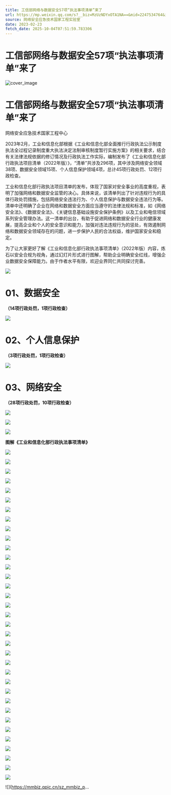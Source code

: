 ```yaml
---
title: 工信部网络与数据安全57项“执法事项清单”来了
url: https://mp.weixin.qq.com/s?__biz=MzUzNDYxOTA1NA==&mid=2247534764&idx=2&sn=0de7f1b4be82842deae3eb9632b34eb7&chksm=fa93fe6dcde4777b9aa0854f3969fede8efc46753ef42605f6aff5135967573bf5eb7d90ed2a&scene=58&subscene=0#rd
source: 网络安全应急技术国家工程实验室
date: 2023-02-23
fetch_date: 2025-10-04T07:51:59.783306
---
```


# 工信部网络与数据安全57项“执法事项清单”来了

![cover_image](https://mmbiz.qpic.cn/mmbiz_jpg/GoUrACT176kR03VqkY7LXQfSSde6NTVuR516Qic9OictAaIs8IAFRh0csSYvryJREPnhpZZuES4XYcyDenROhFwg/0?wx_fmt=jpeg)

# 工信部网络与数据安全57项“执法事项清单”来了

网络安全应急技术国家工程中心

2023年2月，工业和信息化部根据《工业和信息化部全面推行行政执法公示制度执法全过程记录制度重大执法决定法制审核制度暂行实施方案》的相关要求，结合有关法律法规依据的修订情况及行政执法工作实际，编制发布了《工业和信息化部行政执法项目清单（2022年版）》，“清单”共涉及296项，其中涉及网络安全领域38项、数据安全领域15项、个人信息保护领域4项，总计45项行政处罚、12项行政检查。

工业和信息化部行政执法项目清单的发布，体现了国家对安全事业的高度重视，表明了加强网络和数据安全监管的决心。具体来说，该清单列出了针对违规行为的具体行政处罚措施，包括网络安全违法行为、个人信息保护与数据安全违法行为等。清单中还明确了企业在网络和数据安全方面应当遵守的法律法规和标准，如《网络安全法》、《数据安全法》、《关键信息基础设施安全保护条例》以及工业和电信领域系列安全管理办法。这一清单的出台，有助于促进网络和数据安全行业的健康发展，提高企业和个人的安全意识和能力，加强对违法违规行为的惩处，有效遏制网络和数据安全领域存在的问题，进一步保护人民的合法权益，维护国家安全和稳定。

为了让大家更好了解《工业和信息化部行政执法事项清单》（2022年版）内容，炼石以安全合规为视角，通过幻灯片形式进行图解，帮助企业明确安全红线，增强企业数据安全保障能力。由于作者水平有限，欢迎业界同仁共同探讨完善。

![](https://mmbiz.qpic.cn/sz_mmbiz_png/t7pXu8YpjiaAibDjJcNpj6DbIoKYhrtgZtubIibuHIWF1GQictXnImFWPM0Ot8gnYm2vY3muxLL1VO8ba2icsKjibGEA/640?wx_fmt=png&wxfrom=5&wx_lazy=1&wx_co=1)

# **01、数据安全**

**（14项行政处罚，1项行政检查）**

![](https://mmbiz.qpic.cn/sz_mmbiz_png/iaz5iaQYxGogtwBfzVcoesZCKlIQRKMC1piaKx6MlAa1oHWuKqKUuDlFlT9Chccdc998PTo3F7QzZc6mk8Cy1Sfwg/640?wx_fmt=png)

# **02、个人信息保护**

**（3项行政处罚，1项行政检查）**

![](https://mmbiz.qpic.cn/sz_mmbiz_png/t7pXu8YpjiaAibDjJcNpj6DbIoKYhrtgZtibw49V10vby0AyNIRD8WlexfiapOzhJeQh4r24Lb7qQickBcHVMQTGzOQ/640?wx_fmt=png&wxfrom=5&wx_lazy=1&wx_co=1)

# **03、网络安全**

**（28项行政处罚，10项行政检查）**

![](https://mmbiz.qpic.cn/sz_mmbiz_png/iaz5iaQYxGogtwBfzVcoesZCKlIQRKMC1pwNAaZscWQaDqbSoTZzrPatwUwGBxibZ7FLKb7NiatujgjIdmdqWO0ahQ/640?wx_fmt=png)

![](https://mmbiz.qpic.cn/sz_mmbiz_png/iaz5iaQYxGogtwBfzVcoesZCKlIQRKMC1p8VB5owxytxZUliankg1W8tnJO1aHUHq0zQviarjv6FrjDzibJjxZEiaUbQ/640?wx_fmt=png)

![](https://mmbiz.qpic.cn/sz_mmbiz_png/iaz5iaQYxGogtwBfzVcoesZCKlIQRKMC1pjKGLVLEZbrzOkfvbKbQ4tVbJTt7ldPIFegqytIjt1VhdbbzP2rLCKA/640?wx_fmt=png)

**图解《工业和信息化部行政执法事项清单》**

![](https://mmbiz.qpic.cn/sz_mmbiz_png/t7pXu8YpjiaAibDjJcNpj6DbIoKYhrtgZtJnNtYibamHxaJ2yJicqYDQgCQThRqQUIOzBtwAOWdibKTHyLAfYMo75pw/640?wx_fmt=png&wxfrom=5&wx_lazy=1&wx_co=1)

![](https://mmbiz.qpic.cn/sz_mmbiz_png/t7pXu8YpjiaAibDjJcNpj6DbIoKYhrtgZtJvF1uPNxQHDMbicwotQoKpPeZ8jMibla5cr8sW5iaD6k0nNJmCPAgxxsg/640?wx_fmt=png&wxfrom=5&wx_lazy=1&wx_co=1)

![](https://mmbiz.qpic.cn/sz_mmbiz_png/t7pXu8YpjiaAibDjJcNpj6DbIoKYhrtgZtb0sicANl69xCVI1R4JKIz4TFOLV0VKpqIMZRmFxicApn4wEdBzHFIZCQ/640?wx_fmt=png&wxfrom=5&wx_lazy=1&wx_co=1)

![](https://mmbiz.qpic.cn/sz_mmbiz_png/t7pXu8YpjiaAibDjJcNpj6DbIoKYhrtgZtWLnozfDgfcicmW9DTK05Q1BsT7ibFwIobEppuWVoWMs97GbAfq6nWckw/640?wx_fmt=png&wxfrom=5&wx_lazy=1&wx_co=1)

![](https://mmbiz.qpic.cn/sz_mmbiz_png/t7pXu8YpjiaAibDjJcNpj6DbIoKYhrtgZtaL98LkicSaBYF8QiaRD2ExicddLRMVu4X7HP0HNwMaUNiaeBmsLscgORUQ/640?wx_fmt=png&wxfrom=5&wx_lazy=1&wx_co=1)

![](https://mmbiz.qpic.cn/sz_mmbiz_png/t7pXu8YpjiaAibDjJcNpj6DbIoKYhrtgZtpMnGXmL5x2r4G3IIKb27kFZbQdaeylBJkicLXHKoYK9hMdC7Rna4CfQ/640?wx_fmt=png&wxfrom=5&wx_lazy=1&wx_co=1)

![](https://mmbiz.qpic.cn/sz_mmbiz_png/t7pXu8YpjiaAibDjJcNpj6DbIoKYhrtgZtBBjHYic8GUpc45a2zdGE4D4OqhPP4210ibpCQ8szvHmkVt9kWac3DbWg/640?wx_fmt=png&wxfrom=5&wx_lazy=1&wx_co=1)

![](https://mmbiz.qpic.cn/sz_mmbiz_png/t7pXu8YpjiaAibDjJcNpj6DbIoKYhrtgZtuIvRibju2iamLibQ2v0hcZw7CkGYAIb5vH0Ecw0D2M5EH7N5NgkPjwphA/640?wx_fmt=png&wxfrom=5&wx_lazy=1&wx_co=1)

![](https://mmbiz.qpic.cn/sz_mmbiz_png/t7pXu8YpjiaAibDjJcNpj6DbIoKYhrtgZtXt1w5icUcKM9ibKjvfWYN8icYVxkC2hDwAh5T48kgN8BnheZmylUY2xVA/640?wx_fmt=png&wxfrom=5&wx_lazy=1&wx_co=1)

![](https://mmbiz.qpic.cn/sz_mmbiz_png/t7pXu8YpjiaAibDjJcNpj6DbIoKYhrtgZty9RX8fURIStBIc5KMDt7q0NzJUicCdqjFoHQDcT5toia912NGIxUzU6A/640?wx_fmt=png&wxfrom=5&wx_lazy=1&wx_co=1)

![](https://mmbiz.qpic.cn/sz_mmbiz_png/t7pXu8YpjiaAibDjJcNpj6DbIoKYhrtgZtc2DzVpdWrQUrcQb9jpibZ8KSwM5V3pLSRldMxI2qjLzeEjj4pd2YXVg/640?wx_fmt=png&wxfrom=5&wx_lazy=1&wx_co=1)

![](https://mmbiz.qpic.cn/sz_mmbiz_png/t7pXu8YpjiaAibDjJcNpj6DbIoKYhrtgZtR2ZvibicqYYQocCZgg4fmEnoPkOOfSFU0dwwxMneaaG2tic3Hbw1aKtLQ/640?wx_fmt=png&wxfrom=5&wx_lazy=1&wx_co=1)

![](https://mmbiz.qpic.cn/sz_mmbiz_png/t7pXu8YpjiaAibDjJcNpj6DbIoKYhrtgZt7cA7pVIkkiaPXyibbYHwyZukKW7VOGZSicD7dWcNcicic6TvhDMpP7l26bg/640?wx_fmt=png&wxfrom=5&wx_lazy=1&wx_co=1)

![](https://mmbiz.qpic.cn/sz_mmbiz_png/t7pXu8YpjiaAibDjJcNpj6DbIoKYhrtgZt5bVtXwXE2wb26OHicicAzatE6wrCDAmspicIu5N4GXwOuCVGB01AmsHxw/640?wx_fmt=png&wxfrom=5&wx_lazy=1&wx_co=1)

![](https://mmbiz.qpic.cn/sz_mmbiz_png/t7pXu8YpjiaAibDjJcNpj6DbIoKYhrtgZtE1J1q0DxRXiactKG0jqDQSAktOPEVXEeRWZRq9J5ZmjquIGqzVfDfyw/640?wx_fmt=png&wxfrom=5&wx_lazy=1&wx_co=1)

![](https://mmbiz.qpic.cn/sz_mmbiz_png/t7pXu8YpjiaAibDjJcNpj6DbIoKYhrtgZtLUCFZ6gKA9OwvWKrT7gKPvVuYt8ObXG75CuPv4QPG402GwMVx0rM9g/640?wx_fmt=png&wxfrom=5&wx_lazy=1&wx_co=1)

![](https://mmbiz.qpic.cn/sz_mmbiz_png/t7pXu8YpjiaAibDjJcNpj6DbIoKYhrtgZtyTLg3iaTI89E2LVam4gabTLoibYlTy6ogcAUkHSg5ibzpCWgAicOtYIReQ/640?wx_fmt=png&wxfrom=5&wx_lazy=1&wx_co=1)

![](https://mmbiz.qpic.cn/sz_mmbiz_png/t7pXu8YpjiaAibDjJcNpj6DbIoKYhrtgZtj5xQ8byvCGUozrcwyeTicQR1cMR2DPtoab5W8csT8pooC7FDufcRAuQ/640?wx_fmt=png&wxfrom=5&wx_lazy=1&wx_co=1)

![](https://mmbiz.qpic.cn/sz_mmbiz_png/t7pXu8YpjiaAibDjJcNpj6DbIoKYhrtgZtskFPcTGKDDHfXfTI6ZXCEcjxSL205IwMGuTYqJLYj9bgvZxQurmMUA/640?wx_fmt=png&wxfrom=5&wx_lazy=1&wx_co=1)

![](https://mmbiz.qpic.cn/sz_mmbiz_png/t7pXu8YpjiaAibDjJcNpj6DbIoKYhrtgZtxTMeYUBM47oJ2utib9Iwiaw4eZvrL5UEf5b3Dibh5Fe0iatUTxQtKiaFxPg/640?wx_fmt=png&wxfrom=5&wx_lazy=1&wx_co=1)

![](https://mmbiz.qpic.cn/sz_mmbiz_png/t7pXu8YpjiaAibDjJcNpj6DbIoKYhrtgZtyDP24mbeibZneleicfk5bqYlwAlXoO1UghfbH35KBcmQaR0vXd1zrIMA/640?wx_fmt=png&wxfrom=5&wx_lazy=1&wx_co=1)

![](https://mmbiz.qpic.cn/sz_mmbiz_png/t7pXu8YpjiaAibDjJcNpj6DbIoKYhrtgZtvdvcl2DazEGruKKTc5Mm9GlQek1YnXuIOGbGeicw7hrcy6vqnBwVD6A/640?wx_fmt=png&wxfrom=5&wx_lazy=1&wx_co=1)

![](https://mmbiz.qpic.cn/sz_mmbiz_png/t7pXu8YpjiaAibDjJcNpj6DbIoKYhrtgZtFuYPCLDIibO72vhiarvIcv4cQQ24cibIkarCz69FtwFo7hoL3kfOw51Uw/640?wx_fmt=png&wxfrom=5&wx_lazy=1&wx_co=1)

![](https://mmbiz.qpic.cn/sz_mmbiz_png/t7pXu8YpjiaAibDjJcNpj6DbIoKYhrtgZtxibiaOGofSYGMfOmnOm2vbEesRicPgaSIavBlGlxQV62poKq9cdCwf2iaw/640?wx_fmt=png&wxfrom=5&wx_lazy=1&wx_co=1)

![](https://mmbiz.qpic.cn/sz_mmbiz_png/t7pXu8YpjiaAibDjJcNpj6DbIoKYhrtgZtTBKRNzZ3VxlU16P6nfaHPj49MVZ71Sex1SMw1U2mwUgTJ93pj4h9uw/640?wx_fmt=png&wxfrom=5&wx_lazy=1&wx_co=1)

![](https://mmbiz.qpic.cn/sz_mmbiz_png/t7pXu8YpjiaAibDjJcNpj6DbIoKYhrtgZtb6J5iaLh94QLg8zCzSJ4sc3DV8fByaL7D5iapwCeY9dKBLjhWQXRHyzg/640?wx_fmt=png&wxfrom=5&wx_lazy=1&wx_co=1)

![](https://mmbiz.qpic.cn/sz_mmbiz_png/t7pXu8YpjiaAibDjJcNpj6DbIoKYhrtgZtKQlpTu2ffGQxAhYqNLhwQ63wcuhv6f9buBpU3sQsZ5qqKjqTGAoXVg/640?wx_fmt=png&wxfrom=5&wx_lazy=1&wx_co=1)

![](https://mmbiz.qpic.cn/sz_mmbiz_png/t7pXu8YpjiaAibDjJcNpj6DbIoKYhrtgZtuGHib2ESlATOYrFFtlR6EYTAnHD705p1LNSibHrAyd4q99GWGxPCuPYw/640?wx_fmt=png&wxfrom=5&wx_lazy=1&wx_co=1)

![](https://mmbiz.qpic.cn/sz_mmbiz_png/t7pXu8YpjiaAibDjJcNpj6DbIoKYhrtgZtdvEd60Zy0dX0pyRWS4qMxrNLDhXpP9icWCfA9XqdOHcQzcnSNFia6UXA/640?wx_fmt=png&wxfrom=5&wx_lazy=1&wx_co=1)

![](https://mmbiz.qpic.cn/sz_mmbiz_png/t7pXu8YpjiaAibDjJcNpj6DbIoKYhrtgZtKsEliadxGJgicib6Dv6FtyrXZTuQrw7GRatBbqXjHwKyXCs29eSZoTEPg/640?wx_fmt=png&wxfrom=5&wx_lazy=1&wx_co=1)

![](https://mmbiz.qpic.cn/sz_mmbiz_png/t7pXu8YpjiaAibDjJcNpj6DbIoKYhrtgZt9SfpTVcuTKGLTXQPskPAEia9gWqLPMiaLX4lRDtkdMPhktNelM5QOuoQ/640?wx_fmt=png&wxfrom=5&wx_lazy=1&wx_co=1)

![](https://mmbiz.qpic.cn/sz_mmbiz_png/t7pXu8YpjiaAibDjJcNpj6DbIoKYhrtgZtxBmobg90nMEgWxroqR3AsI7L3bsg5VMbZ38PngOHXKiafjicCAsHI5Pg/640?wx_fmt=png&wxfrom=5&wx_lazy=1&wx_co=1)

![](https://mmbiz.qpic.cn/sz_mmbiz_png/t7pXu8YpjiaAibDjJcNpj6DbIoKYhrtgZtcdxN4bSD6ObOQ8aOQZsWNMRuiaSHib9YjvibMeFUQuCvm8ibctyVQDvo6Q/640?wx_fmt=png&wxfrom=5&wx_lazy=1&wx_co=1)

![](https://mmbiz.qpic.cn/sz_mmbiz_png/t7pXu8YpjiaAibDjJcNpj6DbIoKYhrtgZtjysPwYZMWmWT5XEt2vHafq85PicMVPEv01kGwEEB8Ric9AKiaWWqwYKTw/640?wx_fmt=png&wxfrom=5&wx_lazy=1&wx_co=1)

![](https://mmbiz.qpic.cn/sz_mmbiz_png/t7pXu8YpjiaAibDjJcNpj6DbIoKYhrtgZtfo5og3Fd6KVr7OhpG8ZJ1pcAzY3GMdP8bvjlGc6ZZwPwL0ZmhL2RibQ/640?wx_fmt=png&wxfrom=5&wx_lazy=1&wx_co=1)

![](https://mmbiz.qpic.cn/sz_mmbiz_p...